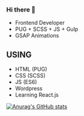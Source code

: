 ### Hi there 👋

- Frontend Developer
- PUG + SCSS + JS + Gulp
- GSAP Animations

## USING
- HTML (PUG)
- CSS (SCSS)
- JS (ES6)
- Wordpress
- Learning React.js


[![Anurag's GitHub stats](https://github-readme-stats.vercel.app/api?username=OakTre)](https://github.com/anuraghazra/github-readme-stats)
<!--
**OakTre/OakTre** is a ✨ _special_ ✨ repository because its `README.md` (this file) appears on your GitHub profile.

Here are some ideas to get you started:

- 🔭 I’m currently working on ...
- 🌱 I’m currently learning ...
- 👯 I’m looking to collaborate on ...
- 🤔 I’m looking for help with ...
- 💬 Ask me about ...
- 📫 How to reach me: ...
- 😄 Pronouns: ...
- ⚡ Fun fact: ...
-->
